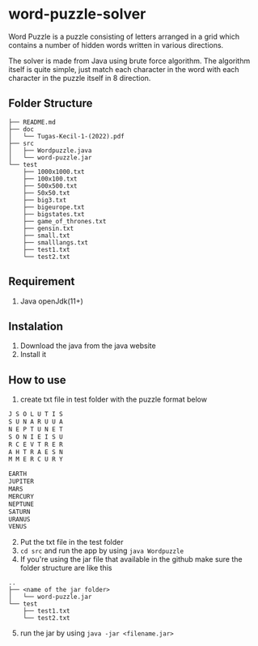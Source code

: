 # word-puzzle-solver

Word Puzzle is a puzzle consisting of letters arranged in a grid which contains a number of hidden words written in various directions.

The solver is made from Java using brute force algorithm. The algorithm itself is quite simple, just match each character in the word with each character in the puzzle itself in 8 direction.

## Folder Structure
```
├── README.md
├── doc
│   └── Tugas-Kecil-1-(2022).pdf
├── src
│   ├── Wordpuzzle.java
│   └── word-puzzle.jar
└── test
    ├── 1000x1000.txt
    ├── 100x100.txt
    ├── 500x500.txt
    ├── 50x50.txt
    ├── big3.txt
    ├── bigeurope.txt
    ├── bigstates.txt
    ├── game_of_thrones.txt
    ├── gensin.txt
    ├── small.txt
    ├── smalllangs.txt
    ├── test1.txt
    └── test2.txt
```

## Requirement
1. Java openJdk(11+)

## Instalation
1. Download the java from the java website
1. Install it

## How to use

1. create txt file in test folder with the puzzle format below

```txt
J S O L U T I S
S U N A R U U A
N E P T U N E T
S O N I E I S U
R C E V T R E R
A H T R A E S N
M M E R C U R Y

EARTH
JUPITER
MARS
MERCURY
NEPTUNE
SATURN
URANUS
VENUS
```

2. Put the txt file in the test folder
3. `cd src` and run the app by using `java Wordpuzzle` 
4. If you're using the jar file that available in the github make sure the folder structure are like this
```
..
├── <name of the jar folder>
│   └── word-puzzle.jar
└── test
    ├── test1.txt
    └── test2.txt
```
5. run the jar by using `java -jar <filename.jar>`